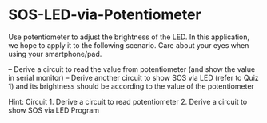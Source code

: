 # SOS-LED-via-Potentiometer
 Use potentiometer to adjust the brightness of the LED.
 In this application, we hope to apply it to the following scenario. Care about your eyes when using your smartphone/pad.

 – Derive a circuit to read the value from potentiometer (and show the value in serial monitor)
 – Derive another circuit to show SOS via LED (refer to Quiz 1) and its brightness should be according to the value of the potentiometer
 
 Hint:
 Circuit 1. Derive a circuit to read potentiometer
         2. Derive a circuit to show SOS via LED
 Program
